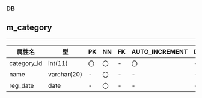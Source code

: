 ### DB
## m_category
*****
|    属性名   |     型     |   PK   |  NN  | FK |AUTO_INCREMENT|DEFAULT|
|-------------|------------|-------|------|-----|-------------|--------|
| category_id |   int(11)  |   〇  |   〇 |   - |      〇     |    -   |
|    name     | varchar(20)|   -   |   〇 |   - |      -      |    -   |
|   reg_date  |    date    |   -   |   〇 |   - |      -      |    -   |
